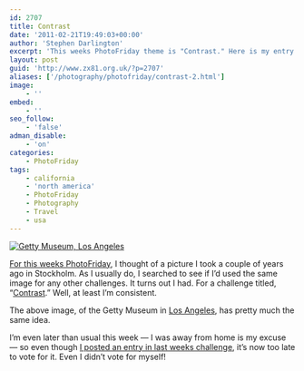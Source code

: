 ```yaml
---
id: 2707
title: Contrast
date: '2011-02-21T19:49:03+00:00'
author: 'Stephen Darlington'
excerpt: 'This weeks PhotoFriday theme is "Contrast." Here is my entry.'
layout: post
guid: 'http://www.zx81.org.uk/?p=2707'
aliases: ['/photography/photofriday/contrast-2.html']
image:
    - ''
embed:
    - ''
seo_follow:
    - 'false'
adman_disable:
    - 'on'
categories:
    - PhotoFriday
tags:
    - california
    - 'north america'
    - PhotoFriday
    - Photography
    - Travel
    - usa
---
```


[![Getty Museum, Los Angeles](https://i0.wp.com/farm6.staticflickr.com/5176/5465388837_31f7cbd49e.jpg?resize=333%2C500)](http://www.flickr.com/photos/stephendarlington/5465388837/ "Getty Museum, Los Angeles by stephendarlington, on Flickr")

[For this weeks PhotoFriday](http://www.photofriday.com/archives/challenge/001059.php), I thought of a picture I took a couple of years ago in Stockholm. As I usually do, I searched to see if I’d used the same image for any other challenges. It turns out I had. For a challenge titled, “[Contrast](http://www.zx81.org.uk/photography/contrast.html).” Well, at least I’m consistent.

The above image, of the Getty Museum in [Los Angeles](http://www.zx81.org.uk/travel/los-angeles.html), has pretty much the same idea.

I’m even later than usual this week — I was away from home is my excuse — so even though [I posted an entry in last weeks challenge](http://www.zx81.org.uk/photography/photofriday/breathtaking.html), it’s now too late to vote for it. Even I didn’t vote for myself!